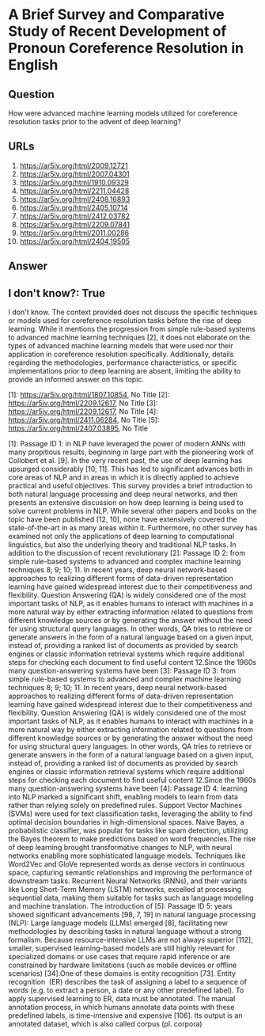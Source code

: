# A Brief Survey and Comparative Study of Recent Development of Pronoun Coreference Resolution in English

## Question

How were advanced machine learning models utilized for coreference resolution tasks prior to the advent of deep learning?

## URLs

1. https://ar5iv.org/html/2009.12721
2. https://ar5iv.org/html/2007.04301
3. https://ar5iv.org/html/1910.09329
4. https://ar5iv.org/html/2211.04428
5. https://ar5iv.org/html/2408.16893
6. https://ar5iv.org/html/2405.10714
7. https://ar5iv.org/html/2412.03782
8. https://ar5iv.org/html/2209.07841
9. https://ar5iv.org/html/2011.00286
10. https://ar5iv.org/html/2404.19505

## Answer

## I don't know?: True

I don't know. The context provided does not discuss the specific techniques or models used for coreference resolution tasks before the rise of deep learning. While it mentions the progression from simple rule-based systems to advanced machine learning techniques [2], it does not elaborate on the types of advanced machine learning models that were used nor their application in coreference resolution specifically. Additionally, details regarding the methodologies, performance characteristics, or specific implementations prior to deep learning are absent, limiting the ability to provide an informed answer on this topic.

[1]: https://ar5iv.org/html/1807.10854, No Title
[2]: https://ar5iv.org/html/2209.12617, No Title
[3]: https://ar5iv.org/html/2209.12617, No Title
[4]: https://ar5iv.org/html/2411.06284, No Title
[5]: https://ar5iv.org/html/2407.03895, No Title

[1]: Passage ID 1: in NLP have leveraged the power of modern ANNs with many propitious results, beginning in large part with the pioneering work of Collobert et al. [9]. In the very recent past, the use of deep learning has upsurged considerably [10, 11]. This has led to significant advances both in core areas of NLP and in areas in which it is directly applied to achieve practical and useful objectives. This survey provides a brief introduction to both natural language processing and deep neural networks, and then presents an extensive discussion on how deep learning is being used to solve current problems in NLP. While several other papers and books on the topic have been published [12, 10], none have extensively covered the state-of-the-art in as many areas within it. Furthermore, no other survey has examined not only the applications of deep learning to computational linguistics, but also the underlying theory and traditional NLP tasks. In addition to the discussion of recent revolutionary
[2]: Passage ID 2: from simple rule-based systems to advanced and complex machine learning techniques 8; 9; 10; 11. In recent years, deep neural network-based approaches to realizing different forms of data-driven representation learning have gained widespread interest due to their competitiveness and flexibility. Question Answering (QA) is widely considered one of the most important tasks of NLP, as it enables humans to interact with machines in a more natural way by either extracting information related to questions from different knowledge sources or by generating the answer without the need for using structural query languages. In other words, QA tries to retrieve or generate answers in the form of a natural language based on a given input, instead of, providing a ranked list of documents as provided by search engines or classic information retrieval systems which require additional steps for checking each document to find useful content 12.Since the 1960s many question-answering systems have been
[3]: Passage ID 3: from simple rule-based systems to advanced and complex machine learning techniques 8; 9; 10; 11. In recent years, deep neural network-based approaches to realizing different forms of data-driven representation learning have gained widespread interest due to their competitiveness and flexibility. Question Answering (QA) is widely considered one of the most important tasks of NLP, as it enables humans to interact with machines in a more natural way by either extracting information related to questions from different knowledge sources or by generating the answer without the need for using structural query languages. In other words, QA tries to retrieve or generate answers in the form of a natural language based on a given input, instead of, providing a ranked list of documents as provided by search engines or classic information retrieval systems which require additional steps for checking each document to find useful content 12.Since the 1960s many question-answering systems have been
[4]: Passage ID 4: learning into NLP marked a significant shift, enabling models to learn from data rather than relying solely on predefined rules. Support Vector Machines (SVMs) were used for text classification tasks, leveraging the ability to find optimal decision boundaries in high-dimensional spaces. Naive Bayes, a probabilistic classifier, was popular for tasks like spam detection, utilizing the Bayes theorem to make predictions based on word frequencies.The rise of deep learning brought transformative changes to NLP, with neural networks enabling more sophisticated language models. Techniques like Word2Vec and GloVe represented words as dense vectors in continuous space, capturing semantic relationships and improving the performance of downstream tasks. Recurrent Neural Networks (RNNs), and their variants like Long Short-Term Memory (LSTM) networks, excelled at processing sequential data, making them suitable for tasks such as language modeling and machine translation. The introduction of
[5]: Passage ID 5: years showed significant advancements [98, 7, 19] in natural language processing (NLP): Large language models (LLMs) emerged [8], facilitating new methodologies by describing tasks in natural language without a strong formalism. Because resource-intensive LLMs are not always superior [112], smaller, supervised learning-based models are still highly relevant for specialized domains or use cases that require rapid inference or are constrained by hardware limitations (such as mobile devices or offline scenarios) [34].One of these domains is entity recognition [73]. Entity recognition  (ER) describes the task of assigning a label to a sequence of words (e.g. to extract a person, a date or any other predefined label). To apply supervised learning to ER, data must be annotated. The manual annotation process, in which humans annotate data points with these predefined labels, is time-intensive and expensive [106]. Its output is an annotated dataset, which is also called corpus (pl. corpora)